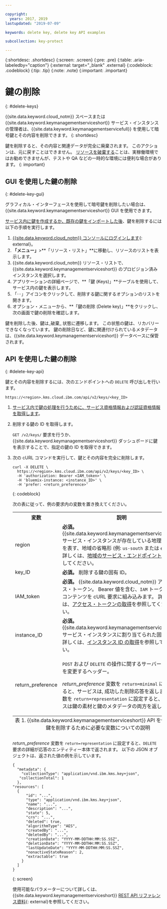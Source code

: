 ```yaml
---

copyright:
  years: 2017, 2019
lastupdated: "2019-07-09"

keywords: delete key, delete key API examples

subcollection: key-protect

---
```


{:shortdesc: .shortdesc}
{:screen: .screen}
{:pre: .pre}
{:table: .aria-labeledby="caption"}
{:external: target="_blank" .external}
{:codeblock: .codeblock}
{:tip: .tip}
{:note: .note}
{:important: .important}

# 鍵の削除
{: #delete-keys}

{{site.data.keyword.cloud_notm}} スペースまたは {{site.data.keyword.keymanagementserviceshort}} サービス・インスタンスの管理者は、{{site.data.keyword.keymanagementservicefull}} を使用して暗号鍵とその内容を削除できます。
{: shortdesc}

鍵を削除すると、その内容と関連データが完全に廃棄されます。 このアクションは、元に戻すことはできません。 [リソースを破棄する](/docs/services/key-protect?topic=key-protect-security-and-compliance#data-deletion)ことは、実稼働環境ではお勧めできませんが、テストや QA などの一時的な環境には便利な場合があります。
{: important}

## GUI を使用した鍵の削除
{: #delete-key-gui}

グラフィカル・インターフェースを使用して暗号鍵を削除したい場合は、{{site.data.keyword.keymanagementserviceshort}} GUI を使用できます。

[サービス内に鍵を作成するか、既存の鍵をインポートした後](/docs/services/key-protect?topic=key-protect-create-root-keys)、鍵を削除するには以下の手順を実行します。

1. [{{site.data.keyword.cloud_notm}} コンソールにログインします](https://{DomainName}/){: external}。
2. **「メニュー」**&gt;**「リソース・リスト」**に移動し、リソースのリストを表示します。
3. {{site.data.keyword.cloud_notm}} リソース・リストで、{{site.data.keyword.keymanagementserviceshort}} のプロビジョン済みインスタンスを選択します。
4. アプリケーションの詳細ページで、**「鍵 (Keys)」**テーブルを使用して、サービス内の鍵を表示します。
5. 「⋯」アイコンをクリックして、削除する鍵に関するオプションのリストを開きます。
6. オプション・メニューから、**「鍵の削除 (Delete key)」**をクリックし、次の画面で鍵の削除を確認します。

鍵を削除した後、鍵は_破棄_ 状態に遷移します。 この状態の鍵は、リカバリーできなくなっています。 鍵の削除日など、鍵に関連付けられているメタデータは、{{site.data.keyword.keymanagementserviceshort}} データベースに保管されます。

## API を使用した鍵の削除
{: #delete-key-api}

鍵とその内容を削除するには、次のエンドポイントへの `DELETE` 呼び出しを行います。

```
https://<region>.kms.cloud.ibm.com/api/v2/keys/<key_ID>
```

1. [サービス内で鍵の処理を行うために、サービス資格情報および認証資格情報を取得します](/docs/services/key-protect?topic=key-protect-set-up-api)。

2. 削除する鍵の ID を取得します。

    `GET /v2/keys/` 要求を行うか、{{site.data.keyword.keymanagementserviceshort}} ダッシュボードに鍵を表示することで、指定の鍵の ID を取得できます。

3. 次の cURL コマンドを実行して、鍵とその内容を完全に削除します。

    ```cURL
    curl -X DELETE \
      https://<region>.kms.cloud.ibm.com/api/v2/keys/<key_ID> \
      -H 'authorization: Bearer <IAM_token>' \
      -H 'bluemix-instance: <instance_ID>' \
      -H 'prefer: <return_preference>'
    ```
    {: codeblock}

    次の表に従って、例の要求内の変数を置き換えてください。
    <table>
      <tr>
        <th>変数</th>
        <th>説明</th>
      </tr>
      <tr>
        <td><varname>region</varname></td>
        <td><strong>必須。</strong> {{site.data.keyword.keymanagementserviceshort}} サービス・インスタンスが存在している地理的領域を表す、地域の省略形 (例: <code>us-south</code> または <code>eu-gb</code>)。 詳しくは、<a href="/docs/services/key-protect?topic=key-protect-regions#service-endpoints">地域のサービス・エンドポイント</a>を参照してください。</td>
      </tr>
      <tr>
        <td><varname>key_ID</varname></td>
        <td><strong>必須。</strong> 削除する鍵の固有 ID。</td>
      </tr>
      <tr>
        <td><varname>IAM_token</varname></td>
        <td><strong>必須。</strong> {{site.data.keyword.cloud_notm}} アクセス・トークン。 Bearer 値を含む、<code>IAM</code> トークンの全コンテンツを cURL 要求に組み込みます。 詳しくは、<a href="/docs/services/key-protect?topic=key-protect-retrieve-access-token">アクセス・トークンの取得</a>を参照してください。</td>
      </tr>
      <tr>
        <td><varname>instance_ID</varname></td>
        <td><strong>必須。</strong> {{site.data.keyword.keymanagementserviceshort}} サービス・インスタンスに割り当てられた固有 ID。 詳しくは、<a href="/docs/services/key-protect?topic=key-protect-retrieve-instance-ID">インスタンス ID の取得</a>を参照してください。</td>
      </tr>
      <tr>
        <td><varname>return_preference</varname></td>
        <td><p><code>POST</code> および <code>DELETE</code> の操作に関するサーバーの動作を変更するヘッダー。</p><p><em>return_preference</em> 変数を <code>return=minimal</code> に設定すると、サービスは, 成功した削除応答を返します。 変数を <code>return=representation</code> に設定すると、サービスは鍵の素材と鍵のメタデータの両方を返します。</p></td>
      </tr>
      <caption style="caption-side:bottom;">表 1. {{site.data.keyword.keymanagementserviceshort}} API を使用して鍵を削除するために必要な変数についての説明</caption>
    </table>

    _return_preference_ 変数を `return=representation` に設定すると、`DELETE` 要求の詳細が応答のエンティティー本体で返されます。 以下の JSON オブジェクトは、返された値の例を示しています。
    ```
    {
      "metadata": {
        "collectionType": "application/vnd.ibm.kms.key+json",
       "collectionTotal": 1
      },
    "resources": [
      {
          "id": "...",
          "type": "application/vnd.ibm.kms.key+json",
          "name": "...",
          "description": "...",
          "state": 5,
          "crn": "...",
          "deleted": true,
          "algorithmType": "AES",
          "createdBy": "...",
          "deletedBy": "...",
          "creationDate": "YYYY-MM-DDTHH:MM:SS.SSZ",
          "deletionDate": "YYYY-MM-DDTHH:MM:SS.SSZ",
          "lastUpdateDate": "YYYY-MM-DDTHH:MM:SS.SSZ",
          "nonactiveStateReason": 2,
          "extractable": true
        }
      ]
    }
    ```
    {: screen}

    使用可能なパラメーターについて詳しくは、{{site.data.keyword.keymanagementserviceshort}} [REST API リファレンス資料](https://{DomainName}/apidocs/key-protect){: external}を参照してください。
